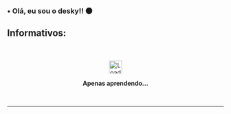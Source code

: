 ### • Olá, eu sou o desky!! 🌑

## Informativos: 
<br>
<br>
<div align="center"><img height="30px" width="30px" src="http://granjasaojorge.com.br/img/loading1.gif" alt="Loading..."></div>
<strong><p align="center"> Apenas aprendendo... </p></strong>

<br>
<hr>



